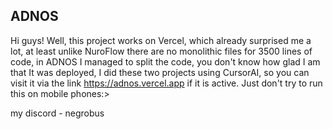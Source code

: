 ADNOS
---
Hi guys! Well, this project works on Vercel, which already surprised me a lot, at least unlike NuroFlow there are no monolithic files for 3500 lines of code, in ADNOS I managed to split the code, you don't know how glad I am that It was deployed, I did these two projects using CursorAI, so you can visit it via the link https://adnos.vercel.app if it is active. Just don't try to run this on mobile phones:>

my discord - negrobus
